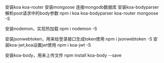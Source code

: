 安装koa  koa-router
安装mongoose 连接mongodb数据库
安装koa-bodyparser 解析post请求中的body参数
npm i koa koa-bodyparser koa-router mongoose -S

安装nodemon，实现热加载
npm i nodemon -S

安装jsonwebtoken，用来给登录接口生成token使用
npm i jsonwebtoken -S
安装koa-jwt,koa设置jwt使用
npm i koa-jwt -S

安装koa-body，用来上传文件
npm install koa-body --save





